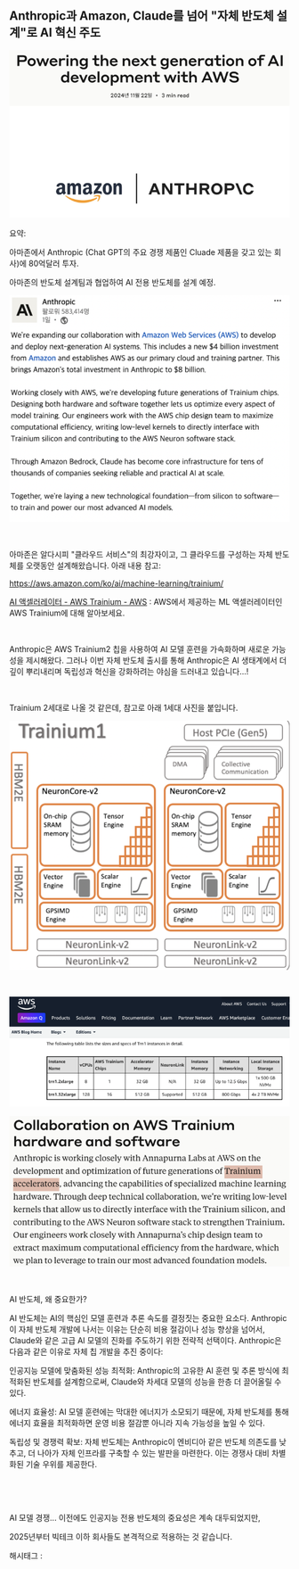 ## Anthropic과 Amazon, Claude를 넘어 "자체 반도체 설계"로 AI 혁신 주도

![0](./asset/0.png)

요약:

아마존에서 Anthropic (Chat GPT의 주요 경쟁 제품인 Cluade 제품을 갖고 있는 회사)에 80억달러 투자.

아마존의 반도체 설계팀과 협업하여 AI 전용 반도체를 설계 예정.

![1](./asset/1.png)

​

아마존은 알다시피 "클라우드 서비스"의 최강자이고, 그 클라우드를 구성하는 자체 반도체를 오랫동안 설계해왔습니다. 아래 내용 참고:

https://aws.amazon.com/ko/ai/machine-learning/trainium/

[AI 액셀러레이터 - AWS Trainium - AWS](https://aws.amazon.com/ko/ai/machine-learning/trainium/) : AWS에서 제공하는 ML 액셀러레이터인 AWS Trainium에 대해 알아보세요.

​

Anthropic은 AWS Trainium2 칩을 사용하여 AI 모델 훈련을 가속화하며 새로운 가능성을 제시해왔다. 그러나 이번 자체 반도체 출시를 통해 Anthropic은 AI 생태계에서 더 깊이 뿌리내리며 독립성과 혁신을 강화하려는 야심을 드러내고 있습니다...!

​

Trainium 2세대로 나올 것 같은데, 참고로 아래 1세대 사진을 붙입니다.

![2](./asset/2.png)

​

![3](./asset/3.png)

![4](./asset/4.png)

​

AI 반도체, 왜 중요한가?

AI 반도체는 AI의 핵심인 모델 훈련과 추론 속도를 결정짓는 중요한 요소다. Anthropic이 자체 반도체 개발에 나서는 이유는 단순히 비용 절감이나 성능 향상을 넘어서, Claude와 같은 고급 AI 모델의 진화를 주도하기 위한 전략적 선택이다. Anthropic은 다음과 같은 이유로 자체 칩 개발을 추진 중이다:

인공지능 모델에 맞춤화된 성능 최적화: Anthropic의 고유한 AI 훈련 및 추론 방식에 최적화된 반도체를 설계함으로써, Claude와 차세대 모델의 성능을 한층 더 끌어올릴 수 있다.

에너지 효율성: AI 모델 훈련에는 막대한 에너지가 소모되기 때문에, 자체 반도체를 통해 에너지 효율을 최적화하면 운영 비용 절감뿐 아니라 지속 가능성을 높일 수 있다.

독립성 및 경쟁력 확보: 자체 반도체는 Anthropic이 엔비디아 같은 반도체 의존도를 낮추고, 더 나아가 자체 인프라를 구축할 수 있는 발판을 마련한다. 이는 경쟁사 대비 차별화된 기술 우위를 제공한다.

​

​

AI 모델 경쟁... 이전에도 인공지능 전용 반도체의 중요성은 계속 대두되었지만,

2025년부터 빅테크 이하 회사들도 본격적으로 적용하는 것 같습니다.

 해시태그 : 